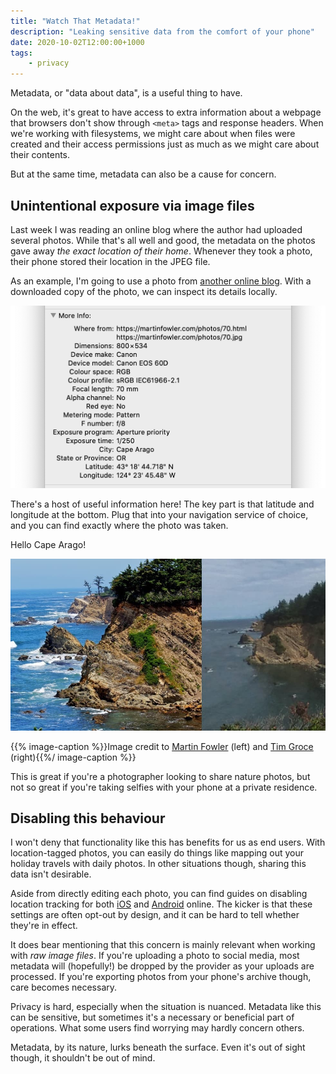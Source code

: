 ```yaml
---
title: "Watch That Metadata!"
description: "Leaking sensitive data from the comfort of your phone"
date: 2020-10-02T12:00:00+1000
tags:
    - privacy
---
```


Metadata, or "data about data", is a useful thing to have.

On the web, it's great to have access to extra information about a webpage that browsers don't show through `<meta>` tags and response headers. When we're working with filesystems, we might care about when files were created and their access permissions just as much as we might care about their contents.

But at the same time, metadata can also be a cause for concern.

<!--more-->

## Unintentional exposure via image files

Last week I was reading an online blog where the author had uploaded several photos. While that's all well and good, the metadata on the photos gave away _the exact location of their home_. Whenever they took a photo, their phone stored their location in the JPEG file.

As an example, I'm going to use a photo from [another online blog](https://martinfowler.com/photos/70.html). With a downloaded copy of the photo, we can inspect its details locally.

![A list of details about a photograph, including the location where the photo was taken and specs about the camera's model, colour settings and exposure](./metadata.png)

There's a host of useful information here! The key part is that latitude and longitude at the bottom. Plug that into your navigation service of choice, and you can find exactly where the photo was taken.

Hello Cape Arago!

![Two similar photos of the same coastline, highlighting a large rocky outcrop and fauna along the cliffside](./martin-fowler.jpg)

{{% image-caption %}}Image credit to [Martin Fowler](https://martinfowler.com/photos/70.html) (left) and [Tim Groce](https://goo.gl/maps/RxhWVhn4GBW9qGf38) (right){{%/ image-caption %}}

This is great if you're a photographer looking to share nature photos, but not so great if you're taking selfies with your phone at a private residence.

## Disabling this behaviour

I won't deny that functionality like this has benefits for us as end users. With location-tagged photos, you can easily do things like mapping out your holiday travels with daily photos. In other situations though, sharing this data isn't desirable.

Aside from directly editing each photo, you can find guides on disabling location tracking for both [iOS](https://support.apple.com/en-us/HT207092) and [Android](https://support.google.com/photos/answer/6153599) online. The kicker is that these settings are often opt-out by design, and it can be hard to tell whether they're in effect.

It does bear mentioning that this concern is mainly relevant when working with _raw image files_. If you're uploading a photo to social media, most metadata will (hopefully!) be dropped by the provider as your uploads are processed. If you're exporting photos from your phone's archive though, care becomes necessary.

Privacy is hard, especially when the situation is nuanced. Metadata like this can be sensitive, but sometimes it's a necessary or beneficial part of operations. What some users find worrying may hardly concern others.

Metadata, by its nature, lurks beneath the surface. Even it's out of sight though, it shouldn't be out of mind.
